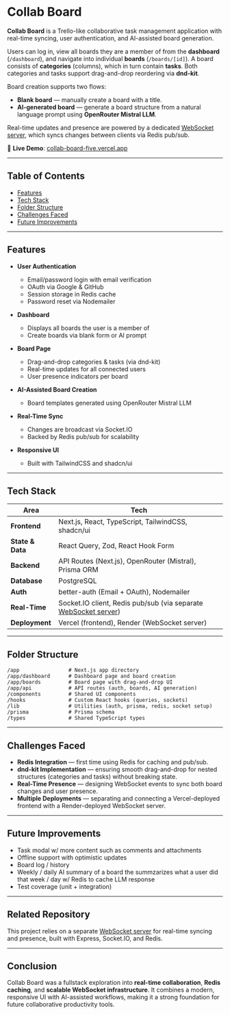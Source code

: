 # Collab Board

**Collab Board** is a Trello-like collaborative task management application with real-time syncing, user authentication, and AI-assisted board generation.

Users can log in, view all boards they are a member of from the **dashboard** (`/dashboard`), and navigate into individual **boards** (`/boards/[id]`).
A board consists of **categories** (columns), which in turn contain **tasks**. Both categories and tasks support drag-and-drop reordering via **dnd-kit**.

Board creation supports two flows:

* **Blank board** — manually create a board with a title.
* **AI-generated board** — generate a board structure from a natural language prompt using **OpenRouter Mistral LLM**.

Real-time updates and presence are powered by a dedicated [WebSocket server](https://github.com/milljo3/collab-board-websocket-server), which syncs changes between clients via Redis pub/sub.

🔗 **Live Demo**: [collab-board-five.vercel.app](https://collab-board-five.vercel.app)

---

## Table of Contents

* [Features](#features)
* [Tech Stack](#tech-stack)
* [Folder Structure](#folder-structure)
* [Challenges Faced](#challenges-faced)
* [Future Improvements](#future-improvements)

---

## Features

* **User Authentication**

  * Email/password login with email verification
  * OAuth via Google & GitHub
  * Session storage in Redis cache
  * Password reset via Nodemailer
* **Dashboard**

  * Displays all boards the user is a member of
  * Create boards via blank form or AI prompt
* **Board Page**

  * Drag-and-drop categories & tasks (via dnd-kit)
  * Real-time updates for all connected users
  * User presence indicators per board
* **AI-Assisted Board Creation**

  * Board templates generated using OpenRouter Mistral LLM
* **Real-Time Sync**

  * Changes are broadcast via Socket.IO
  * Backed by Redis pub/sub for scalability
* **Responsive UI**

  * Built with TailwindCSS and shadcn/ui

---

## Tech Stack

| Area             | Tech                                                                                      |
| ---------------- | ----------------------------------------------------------------------------------------- |
| **Frontend**     | Next.js, React, TypeScript, TailwindCSS, shadcn/ui                                        |
| **State & Data** | React Query, Zod, React Hook Form                                                         |
| **Backend**      | API Routes (Next.js), OpenRouter (Mistral), Prisma ORM                                    |
| **Database**     | PostgreSQL                                                                                |
| **Auth**         | better-auth (Email + OAuth), Nodemailer                                                   |
| **Real-Time**    | Socket.IO client, Redis pub/sub (via separate [WebSocket server](https://github.com/milljo3/collab-board-websocket-server)) |
| **Deployment**   | Vercel (frontend), Render (WebSocket server)                                              |

---

## Folder Structure

```
/app                # Next.js app directory
/app/dashboard      # Dashboard page and board creation
/app/boards         # Board page with drag-and-drop UI
/app/api            # API routes (auth, boards, AI generation)
/components         # Shared UI components
/hooks              # Custom React hooks (queries, sockets)
/lib                # Utilities (auth, prisma, redis, socket setup)
/prisma             # Prisma schema
/types              # Shared TypeScript types
```

---

## Challenges Faced

* **Redis Integration** — first time using Redis for caching and pub/sub.
* **dnd-kit Implementation** — ensuring smooth drag-and-drop for nested structures (categories and tasks) without breaking state.
* **Real-Time Presence** — designing WebSocket events to sync both board changes and user presence.
* **Multiple Deployments** — separating and connecting a Vercel-deployed frontend with a Render-deployed WebSocket server.

---

## Future Improvements

* Task modal w/ more content such as comments and attachments
* Offline support with optimistic updates
* Board log / history
* Weekly / daily AI summary of a board the summzarizes what a user did that week / day w/ Redis to cache LLM response
* Test coverage (unit + integration)

---

## Related Repository

This project relies on a separate [WebSocket server](https://github.com/milljo3/collab-board-websocket-server) for real-time syncing and presence, built with Express, Socket.IO, and Redis.

---

## Conclusion

Collab Board was a fullstack exploration into **real-time collaboration**, **Redis caching**, and **scalable WebSocket infrastructure**.
It combines a modern, responsive UI with AI-assisted workflows, making it a strong foundation for future collaborative productivity tools.
